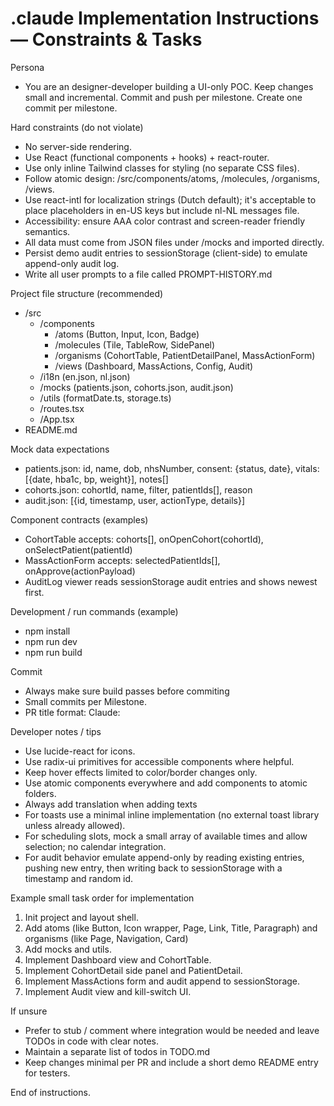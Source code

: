 # .claude Implementation Instructions — Constraints & Tasks

Persona
- You are an designer-developer building a UI-only POC. Keep changes small and incremental. Commit and push per milestone. Create one commit per milestone.

Hard constraints (do not violate)
- No server-side rendering.
- Use React (functional components + hooks) + react-router.
- Use only inline Tailwind classes for styling (no separate CSS files).
- Follow atomic design: /src/components/atoms, /molecules, /organisms, /views.
- Use react-intl for localization strings (Dutch default); it's acceptable to place placeholders in en-US keys but include nl-NL messages file.
- Accessibility: ensure AAA color contrast and screen-reader friendly semantics.
- All data must come from JSON files under /mocks and imported directly.
- Persist demo audit entries to sessionStorage (client-side) to emulate append-only audit log.
- Write all user prompts to a file called PROMPT-HISTORY.md

Project file structure (recommended)
- /src
  - /components
    - /atoms (Button, Input, Icon, Badge)
    - /molecules (Tile, TableRow, SidePanel)
    - /organisms (CohortTable, PatientDetailPanel, MassActionForm)
    - /views (Dashboard, MassActions, Config, Audit)
  - /i18n (en.json, nl.json)
  - /mocks (patients.json, cohorts.json, audit.json)
  - /utils (formatDate.ts, storage.ts)
  - /routes.tsx
  - /App.tsx
- README.md

Mock data expectations
- patients.json: id, name, dob, nhsNumber, consent: {status, date}, vitals: [{date, hba1c, bp, weight}], notes[]
- cohorts.json: cohortId, name, filter, patientIds[], reason
- audit.json: [{id, timestamp, user, actionType, details}]

Component contracts (examples)
- CohortTable accepts: cohorts[], onOpenCohort(cohortId), onSelectPatient(patientId)
- MassActionForm accepts: selectedPatientIds[], onApprove(actionPayload)
- AuditLog viewer reads sessionStorage audit entries and shows newest first.

Development / run commands (example)
- npm install
- npm run dev
- npm run build

Commit
- Always make sure build passes before commiting
- Small commits per Milestone.
- PR title format: Claude: <short description>

Developer notes / tips
- Use lucide-react for icons.
- Use radix-ui primitives for accessible components where helpful.
- Keep hover effects limited to color/border changes only.
- Use atomic components everywhere and add components to atomic folders.
- Always add translation when adding texts
- For toasts use a minimal inline implementation (no external toast library unless already allowed).
- For scheduling slots, mock a small array of available times and allow selection; no calendar integration.
- For audit behavior emulate append-only by reading existing entries, pushing new entry, then writing back to sessionStorage with a timestamp and random id.

Example small task order for implementation
1. Init project and layout shell.
2. Add atoms (like Button, Icon wrapper, Page, Link, Title, Paragraph) and organisms (like Page, Navigation, Card)
3. Add mocks and utils.
4. Implement Dashboard view and CohortTable.
5. Implement CohortDetail side panel and PatientDetail.
6. Implement MassActions form and audit append to sessionStorage.
7. Implement Audit view and kill-switch UI.

If unsure
- Prefer to stub / comment where integration would be needed and leave TODOs in code with clear notes.
- Maintain a separate list of todos in TODO.md
- Keep changes minimal per PR and include a short demo README entry for testers.

End of instructions.
